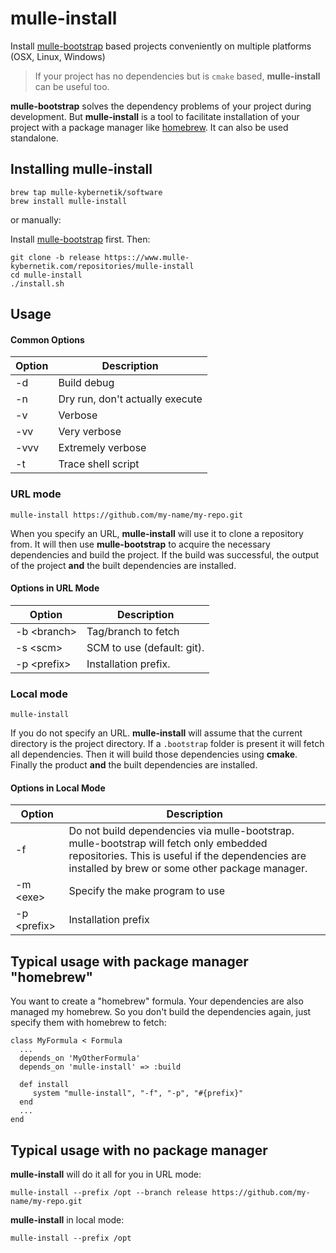 # mulle-install

Install [mulle-bootstrap](//www.mulle-kybernetik.com/software/git/mulle-bootstrap)
based projects conveniently on multiple platforms (OSX, Linux, Windows)

> If your project has no dependencies but is `cmake` based, **mulle-install**
> can be useful too.

**mulle-bootstrap** solves the dependency problems of your project during
development. But **mulle-install** is a tool to facilitate installation of your
project with a package manager like [homebrew](//brew.sh). It can also be used
standalone.

## Installing mulle-install

```
brew tap mulle-kybernetik/software
brew install mulle-install
```

or manually:

Install [mulle-bootstrap](//www.mulle-kybernetik.com/repositories/mulle-bootstrap)  first.
Then:

```
git clone -b release https:://www.mulle-kybernetik.com/repositories/mulle-install
cd mulle-install
./install.sh
```

## Usage

#### Common Options

Option      | Description                                   |
------------|-----------------------------------------------|
-d          | Build debug                                   |
-n          | Dry run, don't actually execute               |
-v          | Verbose                                       |
-vv         | Very verbose                                  |
-vvv        | Extremely verbose                             |
-t          | Trace shell script                            |


### URL mode

```
mulle-install https://github.com/my-name/my-repo.git
```

When you specify an URL, **mulle-install** will use it to clone a repository
from. It will then use **mulle-bootstrap** to acquire the necessary
dependencies and build the project. If the build was successful, the output
of the project **and** the built dependencies are installed.

#### Options in URL Mode

Option            |  Description                                  |
------------------|-----------------------------------------------|
-b &lt;branch&gt; | Tag/branch to fetch                           |
-s &lt;scm&gt;    | SCM to use (default: git).                    |
-p &lt;prefix&gt; | Installation prefix.                          |


### Local mode

```
mulle-install
```

If you do not specify an URL. **mulle-install** will assume that the current
directory is the project directory. If a `.bootstrap` folder is present it
will fetch all dependencies. Then it will build those dependencies using **cmake**.
Finally the product **and** the built dependencies are installed.


#### Options in Local Mode

Option            | Description                                   |
------------------|-----------------------------------------------|
-f                | Do not build dependencies via mulle-bootstrap. mulle-bootstrap will fetch only embedded repositories. This is useful if the dependencies are installed by brew or some other package manager. |
-m &lt;exe&gt;    | Specify the make program to use               |
-p &lt;prefix&gt; | Installation prefix                           |


## Typical usage with package manager "homebrew"

You want to create a "homebrew" formula. Your dependencies are also managed
my homebrew. So you don't build the dependencies again, just specify them
with homebrew to fetch:

```
class MyFormula < Formula
  ...
  depends_on 'MyOtherFormula'
  depends_on 'mulle-install' => :build

  def install
     system "mulle-install", "-f", "-p", "#{prefix}"
  end
  ...
end
```

## Typical usage with no package manager

**mulle-install** will do it all for you in URL mode:

```
mulle-install --prefix /opt --branch release https://github.com/my-name/my-repo.git
```

**mulle-install** in local mode:

```
mulle-install --prefix /opt
```





